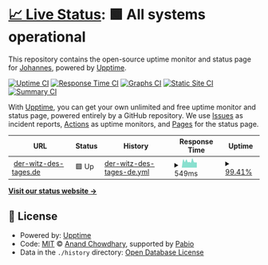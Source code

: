 # [📈 Live Status](https://JOMI195.github.io/der-witz-des-tages.de-upptime): <!--live status--> **🟩 All systems operational**

This repository contains the open-source uptime monitor and status page for [Johannes](https://JOMI195.github.io/der-witz-des-tages.de-upptime), powered by [Upptime](https://github.com/upptime/upptime).

[![Uptime CI](https://github.com/JOMI195/der-witz-des-tages.de-upptime/workflows/Uptime%20CI/badge.svg)](https://github.com/JOMI195/der-witz-des-tages.de-upptime/actions?query=workflow%3A%22Uptime+CI%22)
[![Response Time CI](https://github.com/JOMI195/der-witz-des-tages.de-upptime/workflows/Response%20Time%20CI/badge.svg)](https://github.com/JOMI195/der-witz-des-tages.de-upptime/actions?query=workflow%3A%22Response+Time+CI%22)
[![Graphs CI](https://github.com/JOMI195/der-witz-des-tages.de-upptime/workflows/Graphs%20CI/badge.svg)](https://github.com/JOMI195/der-witz-des-tages.de-upptime/actions?query=workflow%3A%22Graphs+CI%22)
[![Static Site CI](https://github.com/JOMI195/der-witz-des-tages.de-upptime/workflows/Static%20Site%20CI/badge.svg)](https://github.com/JOMI195/der-witz-des-tages.de-upptime/actions?query=workflow%3A%22Static+Site+CI%22)
[![Summary CI](https://github.com/JOMI195/der-witz-des-tages.de-upptime/workflows/Summary%20CI/badge.svg)](https://github.com/JOMI195/der-witz-des-tages.de-upptime/actions?query=workflow%3A%22Summary+CI%22)

With [Upptime](https://upptime.js.org), you can get your own unlimited and free uptime monitor and status page, powered entirely by a GitHub repository. We use [Issues](https://github.com/JOMI195/der-witz-des-tages.de-upptime/issues) as incident reports, [Actions](https://github.com/JOMI195/der-witz-des-tages.de-upptime/actions) as uptime monitors, and [Pages](https://JOMI195.github.io/der-witz-des-tages.de-upptime) for the status page.

<!--start: status pages-->
<!-- This summary is generated by Upptime (https://github.com/upptime/upptime) -->
<!-- Do not edit this manually, your changes will be overwritten -->
<!-- prettier-ignore -->
| URL | Status | History | Response Time | Uptime |
| --- | ------ | ------- | ------------- | ------ |
| <img alt="" src="https://icons.duckduckgo.com/ip3/der-witz-des-tages.de.ico" height="13"> [der-witz-des-tages.de](https://der-witz-des-tages.de) | 🟩 Up | [der-witz-des-tages-de.yml](https://github.com/JOMI195/der-witz-des-tages.de-upptime/commits/HEAD/history/der-witz-des-tages-de.yml) | <details><summary><img alt="Response time graph" src="./graphs/der-witz-des-tages-de/response-time-week.png" height="20"> 549ms</summary><br><a href="https://JOMI195.github.io/der-witz-des-tages.de-upptime/history/der-witz-des-tages-de"><img alt="Response time 592" src="https://img.shields.io/endpoint?url=https%3A%2F%2Fraw.githubusercontent.com%2FJOMI195%2Fder-witz-des-tages.de-upptime%2FHEAD%2Fapi%2Fder-witz-des-tages-de%2Fresponse-time.json"></a><br><a href="https://JOMI195.github.io/der-witz-des-tages.de-upptime/history/der-witz-des-tages-de"><img alt="24-hour response time 561" src="https://img.shields.io/endpoint?url=https%3A%2F%2Fraw.githubusercontent.com%2FJOMI195%2Fder-witz-des-tages.de-upptime%2FHEAD%2Fapi%2Fder-witz-des-tages-de%2Fresponse-time-day.json"></a><br><a href="https://JOMI195.github.io/der-witz-des-tages.de-upptime/history/der-witz-des-tages-de"><img alt="7-day response time 549" src="https://img.shields.io/endpoint?url=https%3A%2F%2Fraw.githubusercontent.com%2FJOMI195%2Fder-witz-des-tages.de-upptime%2FHEAD%2Fapi%2Fder-witz-des-tages-de%2Fresponse-time-week.json"></a><br><a href="https://JOMI195.github.io/der-witz-des-tages.de-upptime/history/der-witz-des-tages-de"><img alt="30-day response time 662" src="https://img.shields.io/endpoint?url=https%3A%2F%2Fraw.githubusercontent.com%2FJOMI195%2Fder-witz-des-tages.de-upptime%2FHEAD%2Fapi%2Fder-witz-des-tages-de%2Fresponse-time-month.json"></a><br><a href="https://JOMI195.github.io/der-witz-des-tages.de-upptime/history/der-witz-des-tages-de"><img alt="1-year response time 592" src="https://img.shields.io/endpoint?url=https%3A%2F%2Fraw.githubusercontent.com%2FJOMI195%2Fder-witz-des-tages.de-upptime%2FHEAD%2Fapi%2Fder-witz-des-tages-de%2Fresponse-time-year.json"></a></details> | <details><summary><a href="https://JOMI195.github.io/der-witz-des-tages.de-upptime/history/der-witz-des-tages-de">99.41%</a></summary><a href="https://JOMI195.github.io/der-witz-des-tages.de-upptime/history/der-witz-des-tages-de"><img alt="All-time uptime 99.81%" src="https://img.shields.io/endpoint?url=https%3A%2F%2Fraw.githubusercontent.com%2FJOMI195%2Fder-witz-des-tages.de-upptime%2FHEAD%2Fapi%2Fder-witz-des-tages-de%2Fuptime.json"></a><br><a href="https://JOMI195.github.io/der-witz-des-tages.de-upptime/history/der-witz-des-tages-de"><img alt="24-hour uptime 98.39%" src="https://img.shields.io/endpoint?url=https%3A%2F%2Fraw.githubusercontent.com%2FJOMI195%2Fder-witz-des-tages.de-upptime%2FHEAD%2Fapi%2Fder-witz-des-tages-de%2Fuptime-day.json"></a><br><a href="https://JOMI195.github.io/der-witz-des-tages.de-upptime/history/der-witz-des-tages-de"><img alt="7-day uptime 99.41%" src="https://img.shields.io/endpoint?url=https%3A%2F%2Fraw.githubusercontent.com%2FJOMI195%2Fder-witz-des-tages.de-upptime%2FHEAD%2Fapi%2Fder-witz-des-tages-de%2Fuptime-week.json"></a><br><a href="https://JOMI195.github.io/der-witz-des-tages.de-upptime/history/der-witz-des-tages-de"><img alt="30-day uptime 99.82%" src="https://img.shields.io/endpoint?url=https%3A%2F%2Fraw.githubusercontent.com%2FJOMI195%2Fder-witz-des-tages.de-upptime%2FHEAD%2Fapi%2Fder-witz-des-tages-de%2Fuptime-month.json"></a><br><a href="https://JOMI195.github.io/der-witz-des-tages.de-upptime/history/der-witz-des-tages-de"><img alt="1-year uptime 99.81%" src="https://img.shields.io/endpoint?url=https%3A%2F%2Fraw.githubusercontent.com%2FJOMI195%2Fder-witz-des-tages.de-upptime%2FHEAD%2Fapi%2Fder-witz-des-tages-de%2Fuptime-year.json"></a></details>

<!--end: status pages-->

[**Visit our status website →**](https://JOMI195.github.io/der-witz-des-tages.de-upptime)

## 📄 License

- Powered by: [Upptime](https://github.com/upptime/upptime)
- Code: [MIT](./LICENSE) © [Anand Chowdhary](https://anandchowdhary.com), supported by [Pabio](https://pabio.com)
- Data in the `./history` directory: [Open Database License](https://opendatacommons.org/licenses/odbl/1-0/)

